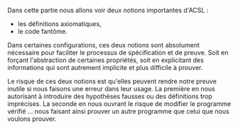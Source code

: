 Dans cette partie nous allons voir deux notions importantes d'ACSL :

- les définitions axiomatiques,
- le code fantôme.

Dans certaines configurations, ces deux notions sont absolument nécessaire pour
faciliter le processus de spécification et de preuve. Soit en forçant 
l'abstraction de certaines propriétés, soit en explicitant des informations qui
sont autrement implicite et plus difficile à prouver.

Le risque de ces deux notions est qu'elles peuvent rendre notre preuve inutile si
nous faisons une erreur dans leur usage. La première en nous autorisant à 
introduire des hypothèses fausses ou des définitions trop imprécises. La seconde
en nous ouvrant le risque de modifier le programme vérifié ... nous faisant 
ainsi prouver un autre programme que celui que nous voulons prouver.

